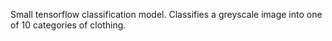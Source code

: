 Small tensorflow classification model. Classifies a greyscale image into one of 10 categories of clothing.
